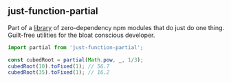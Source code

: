 ## just-function-partial

Part of a [library](../../../../) of zero-dependency npm modules that do just do one thing.  
Guilt-free utilities for the bloat conscious developer.

```js
import partial from 'just-function-partial';

const cubedRoot = partial(Math.pow, _, 1/3);
cubedRoot(10).toFixed(1); // 56.7
cubedRoot(35).toFixed(1); // 16.2
```  
